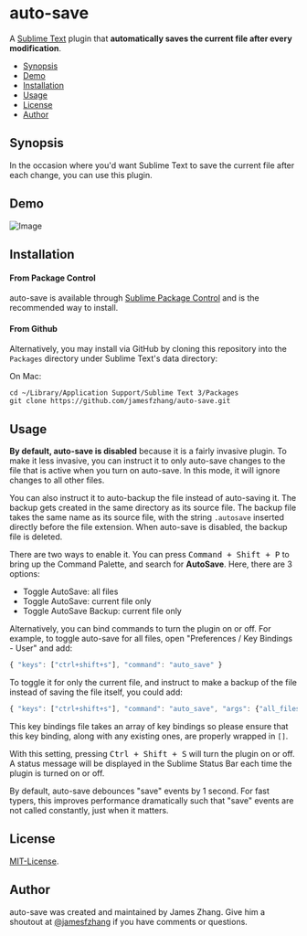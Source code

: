 auto-save
===============
A [Sublime Text](http://www.sublimetext.com/) plugin that **automatically saves the current file after every modification**.

- [Synopsis](#synopsis)
- [Demo](#demo)
- [Installation](#installation)
- [Usage](#usage)
- [License](#license)
- [Author](#author)

Synopsis
-------
In the occasion where you'd want Sublime Text to save the current file after
each change, you can use this plugin.

Demo
-------
![Image](https://github.com/jamesfzhang/auto-save/blob/master/demo.gif?raw=true)

Installation
-------
#### From Package Control
auto-save is available through [Sublime Package Control](https://sublime.wbond.net/packages/auto-save)
and is the recommended way to install.

#### From Github
Alternatively, you may install via GitHub by cloning this repository into the `Packages`
directory under Sublime Text's data directory:

On Mac:

```
cd ~/Library/Application Support/Sublime Text 3/Packages
git clone https://github.com/jamesfzhang/auto-save.git
```

Usage
-------
**By default, auto-save is disabled** because it is a fairly invasive plugin. To make it less invasive, you can instruct it to only auto-save changes to the file that is active when you turn on auto-save. In this mode, it will ignore changes to all other files.

You can also instruct it to auto-backup the file instead of auto-saving it. The backup gets created in the same directory as its source file. The backup file takes the same name as its source file, with the string `.autosave` inserted directly before the file extension. When auto-save is disabled, the backup file is deleted.

There are two ways to enable it. You can press <kbd>Command + Shift + P</kbd> to bring up the Command Palette, and search for **AutoSave**. Here, there are 3 options:

- Toggle AutoSave: all files
- Toggle AutoSave: current file only
- Toggle AutoSave Backup: current file only

Alternatively, you can bind commands to turn the plugin on or off. For example, to toggle auto-save for all files, open "Preferences / Key Bindings - User" and add:

```js
{ "keys": ["ctrl+shift+s"], "command": "auto_save" }
```

To toggle it for only the current file, and instruct to make a backup of the file instead of saving the file itself, you could add:

```js
{ "keys": ["ctrl+shift+s"], "command": "auto_save", "args": {"all_files": false, "backup": true} }
```

This key bindings file takes an array of key bindings so please ensure that this key binding, along with any existing ones, are properly wrapped in `[]`.

With this setting, pressing <kbd>Ctrl + Shift + S</kbd> will turn the plugin
on or off. A status message will be displayed in the Sublime Status Bar each
time the plugin is turned on or off.

By default, auto-save debounces "save" events by 1 second. For fast typers, this improves
performance dramatically such that "save" events are not called constantly, just when it matters.

License
-------
[MIT-License](https://raw.github.com/jamesfzhang/auto-save/master/MIT-License).

Author
-------
auto-save was created and maintained by James Zhang. Give him a shoutout at [@jamesfzhang](https://twitter.com/jamesfzhang)
if you have comments or questions.
